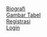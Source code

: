 [Biografi ](https://nasihangat.github.io/Pemrograman-Web-Azis/Biografi/) <br>
[Gambar Tabel ](https://nasihangat.github.io/Pemrograman-Web-Azis/GambarTabel/) <br>
[Registrasi ](https://nasihangat.github.io/Pemrograman-Web-Azis/Registrasi/) <br>
[Login ](https://nasihangat.github.io/Pemrograman-Web-Azis/Login/)

